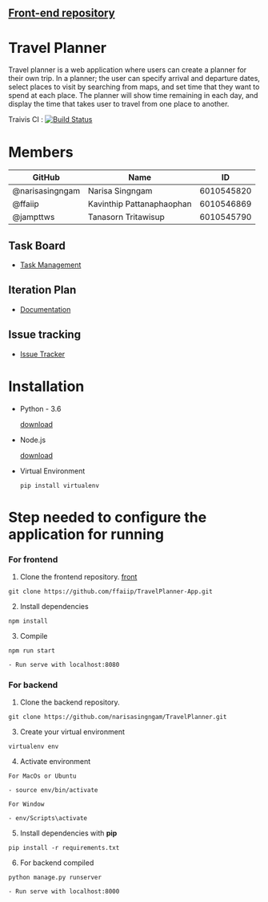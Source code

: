 ## [Front-end repository][front]
# Travel Planner
Travel planner is a web application where users can create a planner for their own trip. In a planner; the user can specify arrival and departure dates, select places to visit by searching from maps, and set time that they want to spend at each place. The planner will show time remaining in each day, and display the time that takes user to travel from one place to another.

Traivis CI : [![Build Status](https://travis-ci.com/narisasingngam/TravelPlanner.svg?branch=master)](https://travis-ci.com/narisasingngam/TravelPlanner)

# Members
| GitHub  | Name              | ID |
|--------|-----------------------------|-------|
| @narisasingngam   | Narisa Singngam | 6010545820 |
| @ffaiip | Kavinthip Pattanaphaophan | 6010546869 |
| @jampttws | Tanasorn Tritawisup | 6010545790 |


## Task Board

+ [Task Management][task]

## Iteration Plan

+ [Documentation][doc]

## Issue tracking

+ [Issue Tracker](https://github.com/narisasingngam/TravelPlanner/issues)

# Installation


+ Python - 3.6 

    [download](https://www.python.org/downloads/)
+ Node.js

     [download](https://nodejs.org/en/)

+ Virtual Environment
    ```
    pip install virtualenv
    ```

# Step needed to configure the application for running

### For frontend

1. Clone the frontend repository. [front]
``` 
git clone https://github.com/ffaiip/TravelPlanner-App.git
 ``` 

2. Install dependencies
```
npm install
```
3.  Compile
```
npm run start

- Run serve with localhost:8080
```

### For backend

1. Clone the backend repository.
``` 
git clone https://github.com/narisasingngam/TravelPlanner.git
 ```

3. Create your virtual environment
```
virtualenv env
```
 4. Activate environment

 ```
 For MacOs or Ubuntu

 - source env/bin/activate

For Window

- env/Scripts\activate

 ```

5. Install dependencies with **pip**
``` 
pip install -r requirements.txt
 ```

6. For backend compiled

``` 
python manage.py runserver

- Run serve with localhost:8000
 ```


[doc]:https://docs.google.com/document/d/17YU4U-z9ftI0GzMlQQTGfNDjZDice1K9bn1NK7oGFBY/edit#
[task]:https://trello.com/b/wfRyjm44/work-plan
[front]:https://github.com/ffaiip/TravelPlanner-App

